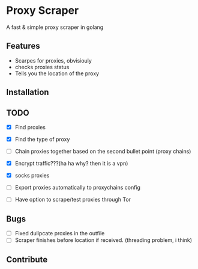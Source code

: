 # Proxy Scraper
A fast & simple proxy scraper in golang

## Features
- Scarpes for proxies, obvisiouly
- checks proxies status
- Tells you the location of the proxy

## Installation

## TODO
- [x] Find proxies
- [x] Find the type of proxy
- [ ] Chain proxies together based on the second bullet point (proxy chains)
- [x] Encrypt traffic???(ha ha why? then it is a vpn)
- [x] socks proxies
- [ ] Export proxies automatically to proxychains config
- [ ] Have option to scrape/test proxies through Tor


## Bugs
- [ ] Fixed dulipcate proxies in the outfile
- [ ] Scraper finishes before location if received. (threading problem, i think)

## Contribute

